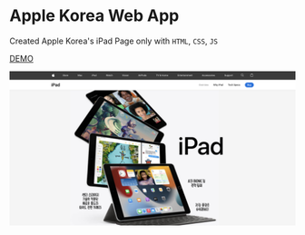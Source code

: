 # Apple Korea Web App

Created Apple Korea's iPad Page only with `HTML`, `CSS`, `JS`

[DEMO](https://apple-ipad-app-theta.vercel.app/)

![Apple](https://raw.githubusercontent.com/dohae-kim22/apple-ipad-app/master/images/screenshot.png)
